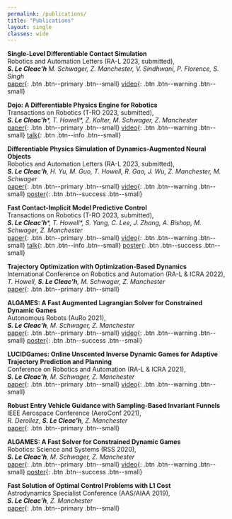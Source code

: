 ```yaml
---
permalink: /publications/
title: "Publications"
layout: single
classes: wide
---
```



**Single-Level Differentiable Contact Simulation**\
Robotics and Automation Letters (RA-L 2023, submitted),\
_**S. Le Cleac'h** M. Schwager, Z. Manchester, V. Sindhwani, P. Florence, S. Singh_\
[paper](https://arxiv.org/pdf/2212.06764.pdf){: .btn .btn--primary .btn--small}
[video](https://youtu.be/oaGLTR13iF8){: .btn .btn--warning .btn--small}



**Dojo: A Differentiable Physics Engine for Robotics**\
Transactions on Robotics (T-RO 2023, submitted),\
_**S. Le Cleac'h***, T. Howell*, Z. Kolter, M. Schwager, Z. Manchester_\
[paper](https://arxiv.org/pdf/2203.00806.pdf){: .btn .btn--primary .btn--small}
[video](https://youtu.be/brNzbMxZ0y0){: .btn .btn--warning .btn--small}
[talk](https://youtu.be/TRtOESXJxJQ){: .btn .btn--info .btn--small}



**Differentiable Physics Simulation of Dynamics-Augmented Neural Objects**\
Robotics and Automation Letters (RA-L 2023, submitted),\
_**S. Le Cleac'h**, H. Yu, M. Guo, T. Howell, R. Gao, J. Wu, Z. Manchester, M. Schwager_\
[paper](https://arxiv.org/pdf/2210.09420.pdf){: .btn .btn--primary .btn--small}
[video](https://youtu.be/Md0PM-wv_Xg){: .btn .btn--warning .btn--small}
[poster](https://docs.google.com/presentation/d/14_dLVGmXb5Y0YpDZdI-HyH2D16YB7iIu72HHW8df6Qg/edit?usp=sharing){: .btn .btn--success .btn--small}


**Fast Contact-Implicit Model Predictive Control**\
Transactions on Robotics (T-RO 2023, submitted),\
_**S. Le Cleac'h***, T. Howell*, S. Yang, C. Lee, J. Zhang, A. Bishop, M. Schwager, Z. Manchester_\
[paper](https://arxiv.org/pdf/2107.05616.pdf){: .btn .btn--primary .btn--small}
[video](https://youtu.be/v80wOXKqDsA){: .btn .btn--warning .btn--small}
[talk](https://youtu.be/CshPn-zp3wE){: .btn .btn--info .btn--small}
[poster](https://docs.google.com/presentation/d/1LGLuUVgLZlvYkQJFeRqih6n-POKYpDpZ6_BQuaghM7o/edit?usp=sharing){: .btn .btn--success .btn--small}



**Trajectory Optimization with Optimization-Based Dynamics**\
International Conference on Robotics and Automation (RA-L & ICRA 2022),\
_T. Howell, **S. Le Cleac'h**, M. Schwager, Z. Manchester_\
[paper](http://roboticexplorationlab.org/papers/optimization_dynamics.pdf){: .btn .btn--primary .btn--small}



**ALGAMES: A Fast Augmented Lagrangian Solver for Constrained Dynamic Games**\
Autonomous Robots (AuRo 2021),\
_**S. Le Cleac'h**, M. Schwager, Z. Manchester_\
[paper](http://roboticexplorationlab.org/papers/algames_auro.pdf){: .btn .btn--primary .btn--small}
[video](https://youtu.be/86zFjuLxiw0){: .btn .btn--warning .btn--small}
[poster](https://docs.google.com/presentation/d/1L__swWDXXGQ7QQzgdk3GX09GMwZitt6W39iFpUmUTIw/edit?usp=sharing){: .btn .btn--success .btn--small}



**LUCIDGames: Online Unscented Inverse Dynamic Games for Adaptive Trajectory Prediction and Planning**\
Conference on Robotics and Automation (RA-L & ICRA 2021),\
_**S. Le Cleac'h**, M. Schwager, Z. Manchester_\
[paper](https://arxiv.org/pdf/2011.08152.pdf){: .btn .btn--primary .btn--small}
[video](https://youtu.be/jRAF3HU2Y5k){: .btn .btn--warning .btn--small}



**Robust Entry Vehicle Guidance with Sampling-Based Invariant Funnels**\
IEEE Aerospace Conference (AeroConf 2021),\
_R. Derollez, **S. Le Cleac'h**, Z. Manchester_\
[paper](https://arxiv.org/pdf/2011.02441.pdf){: .btn .btn--primary .btn--small}



**ALGAMES: A Fast Solver for Constrained Dynamic Games**\
Robotics: Science and Systems (RSS 2020),\
_**S. Le Cleac'h**, M. Schwager, Z. Manchester_\
[paper](http://www.roboticsproceedings.org/rss16/p091.pdf){: .btn .btn--primary .btn--small}
[video](https://youtu.be/86zFjuLxiw0){: .btn .btn--warning .btn--small}
[poster](https://docs.google.com/presentation/d/1L__swWDXXGQ7QQzgdk3GX09GMwZitt6W39iFpUmUTIw/edit?usp=sharing){: .btn .btn--success .btn--small}



**Fast Solution of Optimal Control Problems with L1 Cost**\
Astrodynamics Specialist Conference (AAS/AIAA 2019),\
_**S. Le Cleac'h**, Z. Manchester_\
[paper](http://roboticexplorationlab.org/papers/l1-cost-optimizer.pdf){: .btn .btn--primary .btn--small}